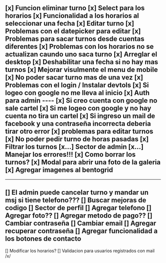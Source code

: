 [x]  Funcion eliminar turno
[x]  Select para los horarios
[x]  Funcionalidad a los horarios al seleccionar una fecha
[x]  Editar turno 
[x]  Problemas con el datepicker para editar
[x]  Problemas para sacar turnos desde cuentas diferentes
[x]  Problemas con los horarios no se actualizan caundo uno saca turno
[x]  Arreglar el desktop
[x]  Deshabilitar una fecha si no hay mas turnos
[x]  Mejorar visulmente el menu de mobile
[x]  No poder sacar turno mas de una vez
[x]  Problemas con el login / Instalar devtols
[x]  Si logeo con google no me lleva al inicio
[x]  Auth para admin ----
[x]  Si creo cuenta con google no sale cartel
[x]  Si me logeo con google y no hay cuenta no tira un cartel
[x]  Si ingreso un mail de facebook y una contraseña incorrecta deberia tirar otro error
[x]  problemas para editar turnos
[x]  No poder pedir turno de horas pasadas
[x]  Filtrar los turnos
[x...]  Sector de admin
[x...]  Manejar los errores!!!
[x]  Como borrar los turnos? 
[x]  Modal para abrir una foto de la galeria
[x]  Agregar imagenes al bentogrid
-------------------------------------------------
-------------------------------------------------
[]  El admin puede cancelar turno y mandar un msj si tiene telefono???
[]  Buscar mejoras de codigo
[]  Sector de perfil
[]      Agregar telefono
[]      Agregar foto??
[]      Agregar metodo de pago??
[]      Cambiar contraseña
[]      Cambiar email
[]  Agregar recuperar contraseña
[]  Agregar funcionalidad a los botones de contacto
--------------------------------------------------
[]  Modificar los horarios?
[]  Validacion para usuarios registrados con mail /x/

